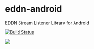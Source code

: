# eddn-android
EDDN Stream Listener Library for Android

[![Build Status](https://travis-ci.com/StPatrck/eddn-android.svg?branch=master)](https://travis-ci.com/StPatrck/eddn-android)

[![](https://jitpack.io/v/StPatrck/eddn-android.svg)](https://jitpack.io/#StPatrck/eddn-android)
